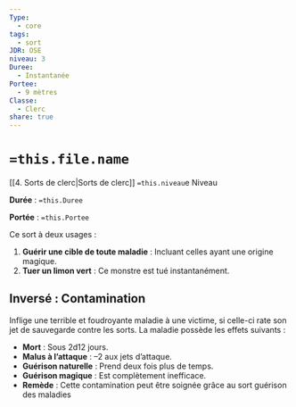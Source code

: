 ```yaml
---
Type:
  - core
tags:
  - sort
JDR: OSE
niveau: 3
Duree:
  - Instantanée
Portee:
  - 9 mètres
Classe:
  - Clerc
share: true
---
```

# `=this.file.name`  

[[4. Sorts de clerc|Sorts de clerc]] `=this.niveau`e Niveau

**Durée** : `=this.Duree` 

**Portée** : `=this.Portee`

Ce sort à deux usages :

1. **Guérir une cible de toute maladie** : Incluant celles ayant une origine magique.
2. **Tuer un limon vert** : Ce monstre est tué instantanément.

## Inversé : Contamination
Inflige une terrible et foudroyante maladie à une victime, si celle-ci rate son jet de sauvegarde contre les sorts. La maladie possède les effets suivants :

- **Mort** : Sous 2d12 jours.
- **Malus à l’attaque** : –2 aux jets d’attaque.
- **Guérison naturelle** : Prend deux fois plus de temps.
- **Guérison magique** : Est complètement inefficace.
- **Remède** : Cette contamination peut être soignée grâce au sort guérison des maladies